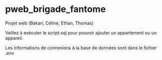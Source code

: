 # pweb_brigade_fantome
 Projet web (Bakari, Céline, Ethan, Thomas) 

Veillez à exécuter le script.sql pour pouvoir ajouter un appartement ou un appareil.

Les informations de connexions à la base de données sont dans le fichier .env
